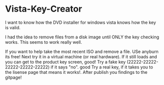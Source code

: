 # Vista-Key-Creator
I want to know how the DVD installer for windows vista knows how the key is valid. 

I had the idea to remove files from a disk image until ONLY the key checking works.
This seems to work really well.

If you want to help take the most recent ISO and remove a file. USe anyburn its free!
Next try it in a virtual machine (or real hardware).
If it still loads and you can get to the product key screen, good!
Try a fake key (22222-22222-22222-22222-22222) if it says "no". good
Try a real key, if it takes you to the lisense page that means it works!.
After publish you findings to the gitpage!
